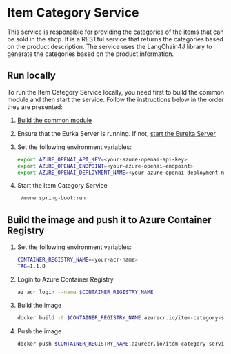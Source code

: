 # Item Category Service

This service is responsible for providing the categories of the items that can be sold in the shop. It is a RESTful service that returns the categories based on the product description. The service uses the LangChain4J library to generate the categories based on the product information.

## Run locally

To run the Item Category Service locally, you need first to build the common module and then start the service. Follow the instructions below in the order they are presented:

1. [Build the common module](../java-ai-common/common/README.md)
2. Ensure that the Eurka Server is running. If not, [start the Eureka Server](../eureka-server/README.md)
3. Set the following environment variables:

    ```bash
    export AZURE_OPENAI_API_KEY=<your-azure-openai-api-key>
    export AZURE_OPENAI_ENDPOINT=<your-azure-openai-endpoint>
    export AZURE_OPENAI_DEPLOYMENT_NAME=<your-azure-openai-deployment-name>
    ```
4. Start the Item Category Service

    ```bash
    ./mvnw spring-boot:run
    ```

## Build the image and push it to Azure Container Registry

1. Set the following environment variables:

    ```bash
    CONTAINER_REGISTRY_NAME=<your-acr-name>
    TAG=1.1.0
    ```

2. Login to Azure Container Registry

    ```bash
    az acr login --name $CONTAINER_REGISTRY_NAME
    ```

3. Build the image

    ```bash
    docker build -t $CONTAINER_REGISTRY_NAME.azurecr.io/item-category-service:$TAG .
    ```

4. Push the image

    ```bash
    docker push $CONTAINER_REGISTRY_NAME.azurecr.io/item-category-service:$TAG
    ```
